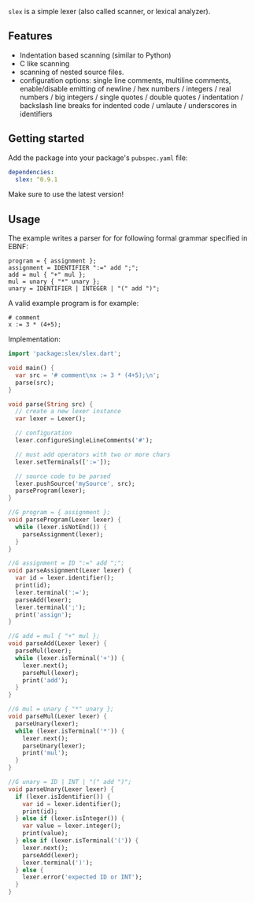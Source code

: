 `slex` is a simple lexer (also called scanner, or lexical analyzer).

## Features

- Indentation based scanning (similar to Python)
- C like scanning
- scanning of nested source files.
- configuration options: single line comments, multiline comments, enable/disable emitting of newline / hex numbers / integers / real numbers / big integers / single quotes / double quotes / indentation / backslash line breaks for indented code / umlaute / underscores in identifiers

## Getting started

Add the package into your package's `pubspec.yaml` file:

```yaml
dependencies:
  slex: ^0.9.1
```

Make sure to use the latest version!

## Usage

The example writes a parser for for following formal grammar specified in EBNF:

```
program = { assignment };
assignment = IDENTIFIER ":=" add ";";
add = mul { "+" mul };
mul = unary { "*" unary };
unary = IDENTIFIER | INTEGER | "(" add ")";
```

A valid example program is for example:

```
# comment
x := 3 * (4+5);
```

Implementation:

```dart
import 'package:slex/slex.dart';

void main() {
  var src = '# comment\nx := 3 * (4+5);\n';
  parse(src);
}

void parse(String src) {
  // create a new lexer instance
  var lexer = Lexer();

  // configuration
  lexer.configureSingleLineComments('#');

  // must add operators with two or more chars
  lexer.setTerminals([':=']);

  // source code to be parsed
  lexer.pushSource('mySource', src);
  parseProgram(lexer);
}

//G program = { assignment };
void parseProgram(Lexer lexer) {
  while (lexer.isNotEnd()) {
    parseAssignment(lexer);
  }
}

//G assignment = ID ":=" add ";";
void parseAssignment(Lexer lexer) {
  var id = lexer.identifier();
  print(id);
  lexer.terminal(':=');
  parseAdd(lexer);
  lexer.terminal(';');
  print('assign');
}

//G add = mul { "+" mul };
void parseAdd(Lexer lexer) {
  parseMul(lexer);
  while (lexer.isTerminal('+')) {
    lexer.next();
    parseMul(lexer);
    print('add');
  }
}

//G mul = unary { "*" unary };
void parseMul(Lexer lexer) {
  parseUnary(lexer);
  while (lexer.isTerminal('*')) {
    lexer.next();
    parseUnary(lexer);
    print('mul');
  }
}

//G unary = ID | INT | "(" add ")";
void parseUnary(Lexer lexer) {
  if (lexer.isIdentifier()) {
    var id = lexer.identifier();
    print(id);
  } else if (lexer.isInteger()) {
    var value = lexer.integer();
    print(value);
  } else if (lexer.isTerminal('(')) {
    lexer.next();
    parseAdd(lexer);
    lexer.terminal(')');
  } else {
    lexer.error('expected ID or INT');
  }
}
```
